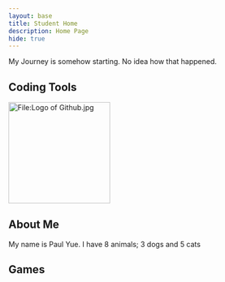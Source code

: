 ```yaml
---
layout: base
title: Student Home 
description: Home Page
hide: true
---
```


My Journey is somehow starting. No idea how that happened.

## Coding Tools

<img src="[https://upload.wikimedia.org/wikipedia/commons/f/ff/Logo_of_Github.jpg?20230410211349](https://upload.wikimedia.org/wikipedia/commons/f/ff/Logo_of_Github.jpg?20230410211349)" alt="File:Logo of Github.jpg" width="200" height="200"> 
</img>


## About Me
My name is Paul Yue.
I have 8 animals; 3 dogs and 5 cats

## Games

